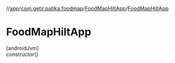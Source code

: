 //[app](../../../index.md)/[com.getir.patika.foodmap](../index.md)/[FoodMapHiltApp](index.md)/[FoodMapHiltApp](-food-map-hilt-app.md)

# FoodMapHiltApp

[androidJvm]\
constructor()
